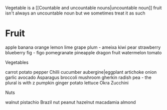 Vegetable is a [[Countable and uncountable nouns|uncountable noun]]
fruit isn't always an uncountable noun but we sometimes treat it as such

# Fruit 

apple
banana
orange
lemon
lime
grape
plum - ameixa
kiwi
pear
strawberry
blueberry
fig - figo
pomegranate
pineapple
dragon fruit
watermelon
tomato

Vegetables

carrot
potato
pepper
Chilli
cucumber
aubergine|eggplant
artichoke
onion
garlic
avocado
Asparagus
broccoli
mushroom
gherkin
radish
pea - the plural is with z
pumpkin
ginger
potato
lettuce
Okra
Zucchini


Nuts

walnut
pistachio
Brazil nut
peanut
hazelnut
macadamia
almond





